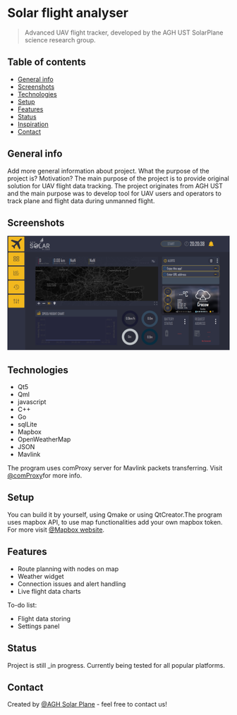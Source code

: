 # Solar flight analyser 
> Advanced UAV flight tracker, developed by the AGH UST SolarPlane science research group.

## Table of contents
* [General info](#general-info)
* [Screenshots](#screenshots)
* [Technologies](#technologies)
* [Setup](#setup)
* [Features](#features)
* [Status](#status)
* [Inspiration](#inspiration)
* [Contact](#contact)

## General info
Add more general information about project. What the purpose of the project is? Motivation?
The main purpose of the project is to provide original solution for UAV flight data tracking. The project originates from AGH UST and the main purpose was to develop tool for UAV users and operators to track plane and flight data during unmanned flight. 

## Screenshots
![](./Images/Screenshot_20190929.png)

## Technologies
* Qt5
* Qml
* javascript
* C++
* Go
* sqlLite
* Mapbox
* OpenWeatherMap
* JSON
* Mavlink

The program uses comProxy server for Mavlink packets transferring. Visit [@comProxy](https://github.com/AGHSolarPlaneCode/comProxy)for more info.

## Setup
You can build it by yourself, using Qmake or using QtCreator.The program uses mapbox API, to use map functionalities add your own mapbox token. For more visit [@Mapbox website](https://www.mapbox.com/).


## Features
* Route planning with nodes on map
* Weather widget
* Connection issues and alert handling
* Live flight data charts

To-do list:
* Flight data storing
* Settings panel

## Status
Project is still _in progress. Currently being tested for all popular platforms.

## Contact
Created by [@AGH Solar Plane](http://solarplane.agh.edu.pl/?fbclid=IwAR0UkQjEqguk1YbxctuQL0dXhfLmXreBpVWPGhSip6OmkvUPGNGTzUrqTEI) - feel free to contact us!
